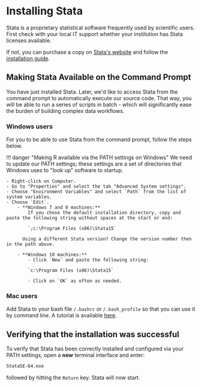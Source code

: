 # Installing Stata

Stata is a proprietary statistical software frequently used by scientific users.
First check with your local IT support whether your institution has Stata licenses
available.

If not, you can purchase a copy on [Stata's website](https://www.stata.com/) and follow the [installation guide](https://www.stata.com/install-guide/).

## Making Stata Available on the Command Prompt

You have just installed Stata. Later, we'd like to access Stata from the
command prompt to automatically execute our source code. That way, you will
be able to run a series of scripts in batch - which will significantly ease the burden of
building complex data workflows.

### Windows users
For you to be able to use Stata from the command prompt, follow the steps below.

!!! danger "Making R available via the PATH settings on Windows"
    We need to update our PATH settings; these settings are a set of directories that Windows uses to "look up" software to startup.

    - Right-click on Computer.
	- Go to "Properties" and select the tab "Advanced System settings".
	- Choose "Environment Variables" and select `Path` from the list of system variables.
	- Choose `Edit`.
		- **Windows 7 and 8 machines:**
			If you chose the default installation directory, copy and paste the following string without spaces at the start or end:

            `;c:\Program Files (x86)\Stata15`

		  Using a different Stata version? Change the version number then in the path above.

		- **Windows 10 machines:**
			- Click `New` and paste the following string:

            `c:\Program Files (x86)\Stata15`

			- Click on `OK` as often as needed.

### Mac users

Add Stata to your bash file `/.bashrc` or `/.bash_profile` so that you can use it by command line.
A tutorial is available [here](https://www.stata.com/support/faqs/mac/advanced-topics/#batch).

<!--- Linux users not available yet
-->


## Verifying that the installation was successful

To verify that Stata has been correctly installed and configured via your PATH settings,
open a **new** terminal interface and enter:

```bash
StataSE-64.exe
```

followed by hitting the `Return` key. Stata will now start.

